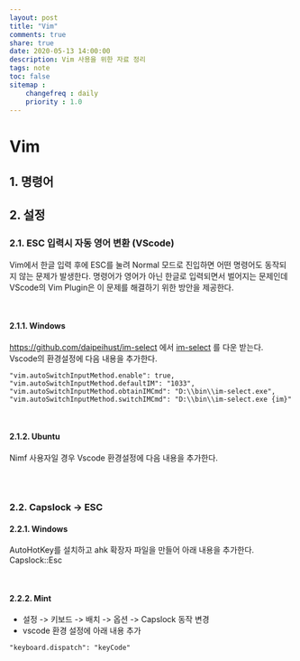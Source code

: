 ```yaml
---
layout: post
title: "Vim"
comments: true
share: true
date: 2020-05-13 14:00:00
description: Vim 사용을 위한 자료 정리
tags: note
toc: false
sitemap :
    changefreq : daily
    priority : 1.0
---
```


# Vim

## 1. 명령어

## 2. 설정

### 2.1. ESC 입력시 자동 영어 변환 (VScode)

Vim에서 한글 입력 후에 ESC를 눌려 Normal 모드로 진입하면 어떤 명령어도 동작되지 않는 문제가 발생한다. 명령어가 영어가 아닌 한글로 입력되면서 벌어지는 문제인데 VScode의 Vim Plugin은 이 문제를 해결하기 위한 방안을 제공한다.

<br>

#### 2.1.1. Windows

https://github.com/daipeihust/im-select 에서 [im-select](/assets/data/vim/im-select.zip) 를 다운 받는다.  
Vscode의 환경설정에 다음 내용을 추가한다.

```
"vim.autoSwitchInputMethod.enable": true,
"vim.autoSwitchInputMethod.defaultIM": "1033",
"vim.autoSwitchInputMethod.obtainIMCmd": "D:\\bin\\im-select.exe",
"vim.autoSwitchInputMethod.switchIMCmd": "D:\\bin\\im-select.exe {im}"
```

<br>

#### 2.1.2. Ubuntu

Nimf 사용자일 경우 Vscode 환경설정에 다음 내용을 추가한다.

```
```

<br>

### 2.2. Capslock -> ESC

#### 2.2.1. Windows
AutoHotKey를 설치하고 ahk 확장자 파일을 만들어 아래 내용을 추가한다.
Capslock::Esc

<br>

#### 2.2.2. Mint

- 설정 -> 키보드 -> 배치 -> 옵션 -> Capslock 동작 변경
- vscode 환경 설정에 아래 내용 추가

```
"keyboard.dispatch": "keyCode"
```